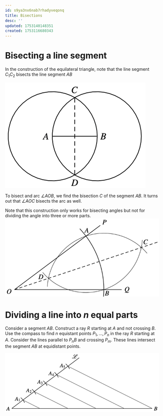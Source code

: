 ```yaml
---
id: s9ya3nx6nab7rhadyveqonq
title: Bisections
desc: ''
updated: 1753140148351
created: 1753116680343
---
```


# Bisecting a line segment

In the construction of the equilateral triangle, note that the line segment $C_1C_2$ bisects the line segment $AB$

![Segment Bisection](image-7.png)

To bisect and arc $\angle AOB$, we find the bisection $C$ of the segment $AB$. It turns out that $\angle AOC$ bisects the arc as well.

Note that this construction only works for bisecting angles but not for dividing the angle into three or more parts.
![Angle Bisection](image-5.png)

# Dividing a line into $n$ equal parts

Consider a segment $AB$. Construct a ray $R$ starting at $A$ and not crossing $B$. Use the compass to find $n$ equistant points $P_1, \dots, P_n$ in the ray $R$ starting at $A$. Consider the lines parallel to $P_nB$ and crossing $P_m$. These lines intersect the segment $AB$ at equidistant points.

![segmen n-section](image-4.png)

